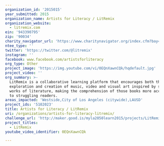 ```yaml
---
organization_id: '2015015'
year_submitted: 2015
organization_name: Artists for Literacy / LitRemix
organization_website:
  - litremix.com
ein: '943390795'
zip: '90034'
charity_navigator_url: 'https://www.charitynavigator.org/index.cfm?bay=search.profile&ein=943390795'
ntee_type: ''
twitter: 'https://twitter.com/@litremix'
instagram: ''
facebook: www.facebook.com/artistsforliteracy
org_type: Other
project_image: 'https://img.youtube.com/vi/0EQnXawnCQk/hqdefault.jpg'
project_video: ''
org_summary: >-
  LitRemix is a collaborative learning platform that encourages both the
  exploration and creation of music, video and visual art inspired by specific
  works of literature, making the comprehension of those books more accessible
  to struggling readers.
areas_impacted: 'Westside,City of Los Angeles (citywide),LAUSD'
project_ids: '5102023'
title: Artists for Literacy / LitRemix
uri: /organizations/artists-for-literacy-litremix/
challenge_url: 'http://maker.good.is/myla2050learn2015/projects/LitRemix.html'
project_titles:
  - LitRemix
youtube_video_identifier: 0EQnXawnCQk

---
```

